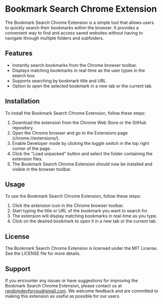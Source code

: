 # Bookmark Search Chrome Extension

The Bookmark Search Chrome Extension is a simple tool that allows users to quickly search their bookmarks within the browser. It provides a convenient way to find and access saved websites without having to navigate through multiple folders and subfolders.

## Features

- Instantly search bookmarks from the Chrome browser toolbar.
- Displays matching bookmarks in real-time as the user types in the search box.
- Supports searching by bookmark title and URL.
- Option to open the selected bookmark in a new tab or the current tab.

## Installation

To install the Bookmark Search Chrome Extension, follow these steps:

1. Download the extension from the Chrome Web Store or the GitHub repository.
2. Open the Chrome browser and go to the Extensions page (chrome://extensions/).
3. Enable Developer mode by clicking the toggle switch in the top right corner of the page.
4. Click the "Load unpacked" button and select the folder containing the extension files.
5. The Bookmark Search Chrome Extension should now be installed and visible in the browser toolbar.

## Usage

To use the Bookmark Search Chrome Extension, follow these steps:

1. Click the extension icon in the Chrome browser toolbar.
2. Start typing the title or URL of the bookmark you want to search for.
3. The extension will display matching bookmarks in real-time as you type.
4. Click on the desired bookmark to open it in a new tab or the current tab.

## License

The Bookmark Search Chrome Extension is licensed under the MIT License. See the LICENSE file for more details.


## Support

If you encounter any issues or have suggestions for improving the Bookmark Search Chrome Extension, please contact us at randomdevforyou@gmail.com. We welcome feedback and are committed to making this extension as useful as possible for our users.
